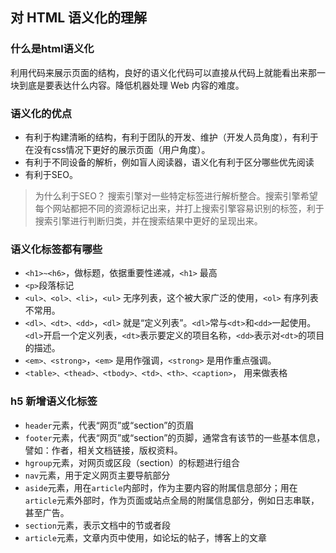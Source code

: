## 对 HTML 语义化的理解
### 什么是html语义化
利用代码来展示页面的结构，良好的语义化代码可以直接从代码上就能看出来那一块到底是要表达什么内容。降低机器处理 Web 内容的难度。
### 语义化的优点
- 有利于构建清晰的结构，有利于团队的开发、维护（开发人员角度），有利于在没有css情况下更好的展示页面（用户角度）。
- 有利于不同设备的解析，例如盲人阅读器，语义化有利于区分哪些优先阅读
- 有利于SEO。
> 为什么利于SEO？
> 搜索引擎对一些特定标签进行解析整合。搜索引擎希望每个网站都把不同的资源标记出来，并打上搜索引擎容易识别的标签，利于搜索引擎进行判断归类，并在搜索结果中更好的呈现出来。
### 语义化标签都有哪些
- `<h1>~<h6>`，做标题，依据重要性递减，`<h1>` 最高
- `<p>`段落标记
- `<ul>、<ol>、<li>`，`<ul>` 无序列表，这个被大家广泛的使用，`<ol>` 有序列表不常用。
- `<dl>、<dt>、<dd>`，`<dl>` 就是“定义列表”。`<dl>`常与`<dt>`和`<dd>`一起使用。`<dl>`开启一个定义列表，`<dt>`表示要定义的项目名称，`<dd>`表示对`<dt>`的项目的描述。
- `<em>、<strong>`，`<em>` 是用作强调，`<strong>` 是用作重点强调。
- `<table>、<thead>、<tbody>、<td>、<th>、<caption>`， 用来做表格
### h5 新增语义化标签
- `header`元素，代表“网页”或“section”的页眉
- `footer`元素，代表“网页”或“section”的页脚，通常含有该节的一些基本信息，譬如：作者，相关文档链接，版权资料。
- `hgroup`元素，对网页或区段（section）的标题进行组合
- `nav`元素，用于定义网页主要导航部分
- `aside`元素，用在`article`内部时，作为主要内容的附属信息部分；用在`article`元素外部时，作为页面或站点全局的附属信息部分，例如日志串联，甚至广告。
- `section`元素，表示文档中的节或者段
- `article`元素，文章内页中使用，如论坛的帖子，博客上的文章

